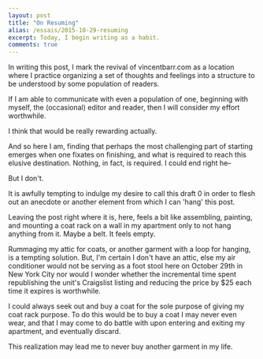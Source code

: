 ```yaml
---
layout: post
title: "On Resuming"
alias: /essais/2015-10-29-resuming
excerpt: Today, I begin writing as a habit. 
comments: true
---
```


In writing this post, I mark the revival of vincentbarr.com as a location where I practice organizing a set of thoughts and feelings into a structure to be understood by some population of readers. 

If I am able to communicate with even a population of one, beginning with myself, the (occasional) editor and reader, then I will consider my effort worthwhile. 

I think that would be really rewarding actually.

And so here I am, finding that perhaps the most challenging part of starting emerges when one fixates on finishing, and what is required to reach this elusive destination. Nothing, in fact, is required. I could end right he–  

But I don't.

It is awfully tempting to indulge my desire to call this draft 0 in order to flesh out an anecdote or another element from which I can 'hang' this post.

Leaving the post right where it is, here, feels a bit like assembling, painting, and mounting a coat rack on a wall in my apartment only to not hang anything from it. Maybe a belt. It feels empty.

Rummaging my attic for coats, or another garment with a loop for hanging, is a tempting solution. But, I'm certain I don't have an attic, else my air conditioner would not be serving as a foot stool here on October 29th in New York City nor would I wonder whether the incremental time spent republishing the unit's Craigslist listing and reducing the price by $25 each time it expires is worthwhile.

I could always seek out and buy a coat for the sole purpose of giving my coat rack purpose. To do this would be to buy a coat I may never even wear, and that I may come to do battle with upon entering and exiting my apartment, and  eventually discard. 

This realization may lead me to never buy another garment in my life.